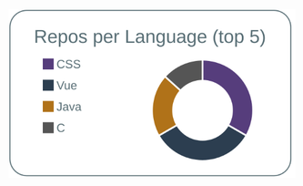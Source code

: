 [![](https://raw.githubusercontent.com/kspace-trk/kspace-trk/master/profile-summary-card-output/default/1-repos-per-language.svg)](https://github.com/vn7n24fzkq/github-profile-summary-cards)
